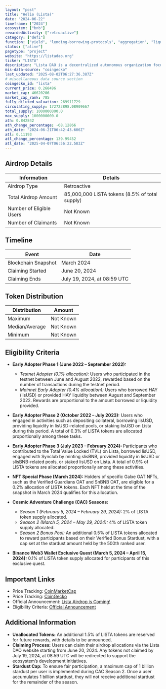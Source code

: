 ```yaml
---
layout: "post"
title: "Helio (Lista)"
date: "2024-06-22"
timeframe: ["2024"]
ecosystem: ["bnb"]
rewardedActivity: ["retroactive"]
category: ["defi"]
function: ["yield", "lending-borrowing-protocols", "aggregation", "liquid-staking", "liquid-staking-tokens", "decentralized-finance"]
status: ["alive"]
pagetype: "project"
website: "https://listadao.org"
ticker: "LISTA"
description: "Lista DAO is a decentralized autonomous organization focusing on creating a comprehensive DeFi ecosystem."
mis-data-source: "coingecko"
last_updated: "2025-08-02T06:27:36.387Z"
# miscellaneous data source section
coingecko_id: "lista"
current_price: 0.268496
market_cap: 46620206
market_cap_rank: 785
fully_diluted_valuation: 269911729
circulating_supply: 172723898.08909667
total_supply: 1000000000.0
max_supply: 1000000000.0
ath: 0.842842
ath_change_percentage: -68.12866
ath_date: "2024-06-21T06:42:43.606Z"
atl: 0.11193
atl_change_percentage: 139.99452
atl_date: "2025-04-07T06:56:22.583Z"
---
```


## Airdrop Details

| Information              | Details                                        |
| ------------------------ | ---------------------------------------------- |
| Airdrop Type             | Retroactive                                    |
| Total Airdrop Amount     | 85,000,000 LISTA tokens (8.5% of total supply) |
| Number of Eligible Users | Not Known                                      |
| Number of Claimants      | Not Known                                      |

## Timeline

| Event               | Date                        |
| ------------------- | --------------------------- |
| Blockchain Snapshot | March 2024                  |
| Claiming Started    | June 20, 2024               |
| Claiming Ends       | July 19, 2024, at 08:59 UTC |

## Token Distribution

| Distribution   | Amount    |
| -------------- | --------- |
| Maximum        | Not Known |
| Median/Average | Not Known |
| Minimum        | Not Known |

## Eligibility Criteria

- **Early Adopter Phase 1 (June 2022 – September 2022):**

  - _Testnet Adopter (0.1% allocation):_ Users who participated in the testnet between June and August 2022, rewarded based on the number of transactions during the testnet period.
  - _Mainnet Early Adopter (0.4% allocation):_ Users who borrowed HAY (lisUSD) or provided HAY liquidity between August and September 2022. Rewards are proportional to the amount borrowed or liquidity provided.

- **Early Adopter Phase 2 (October 2022 – July 2023):** Users who engaged in activities such as depositing collateral, borrowing lisUSD, providing liquidity in lisUSD-related pools, or staking lisUSD on Lista during this period. A total of 0.3% of LISTA tokens are allocated proportionally among these tasks.

- **Early Adopter Phase 3 (July 2023 – February 2024):** Participants who contributed to the Total Value Locked (TVL) on Lista, borrowed lisUSD, engaged with Synclub by minting slisBNB, provided liquidity in lisUSD or slisBNB-related pools, or staked lisUSD on Lista. A total of 0.9% of LISTA tokens are allocated proportionally among these activities.

- **NFT Special Phase (March 2024):** Holders of specific Galxe OAT NFTs, such as the Verified Guardians OAT and SnBNB OAT, are eligible for a 0.2% allocation of LISTA tokens. Each NFT held at the time of the snapshot in March 2024 qualifies for this allocation.

- **Cosmic Adventure Challenge (CAC) Seasons:**

  - _Season 1 (February 5, 2024 – February 29, 2024):_ 2% of LISTA token supply allocated.
  - _Season 2 (March 5, 2024 – May 29, 2024):_ 4% of LISTA token supply allocated.
  - _Season 2 Bonus Pool:_ An additional 0.5% of LISTA tokens allocated to reward participants based on their Verified Bonus Stardust, with a cap set at the stardust amount held by the 500th ranked user.

- **Binance Web3 Wallet Exclusive Quest (March 5, 2024 – April 15, 2024):** 0.1% of LISTA token supply allocated for participants of this exclusive quest.

## Important Links

- Price Tracking: [CoinMarketCap](https://coinmarketcap.com/currencies/lista)
- Price Tracking: [CoinGecko](https://www.coingecko.com/en/coins/lista)
- Official Announcement: [Lista Airdrop is Coming!](https://medium.com/listadao/lista-airdrop-is-coming-62158e6f3fbd)
- Eligibility Criteria: [Official Announcement](https://medium.com/listadao/lista-airdrop-is-coming-62158e6f3fbd)

## Additional Information

- **Unallocated Tokens:** An additional 1.5% of LISTA tokens are reserved for future rewards, with details to be announced.
- **Claiming Process:** Users can claim their airdrop allocations via the Lista DAO website starting from June 20, 2024. Any tokens not claimed by July 19, 2024, at 08:59 UTC will be redirected to support the ecosystem’s development initiatives.
- **Stardust Cap:** To ensure fair participation, a maximum cap of 1 billion stardust per user is implemented during CAC Season 2. Once a user accumulates 1 billion stardust, they will not receive additional stardust for the remainder of the season.